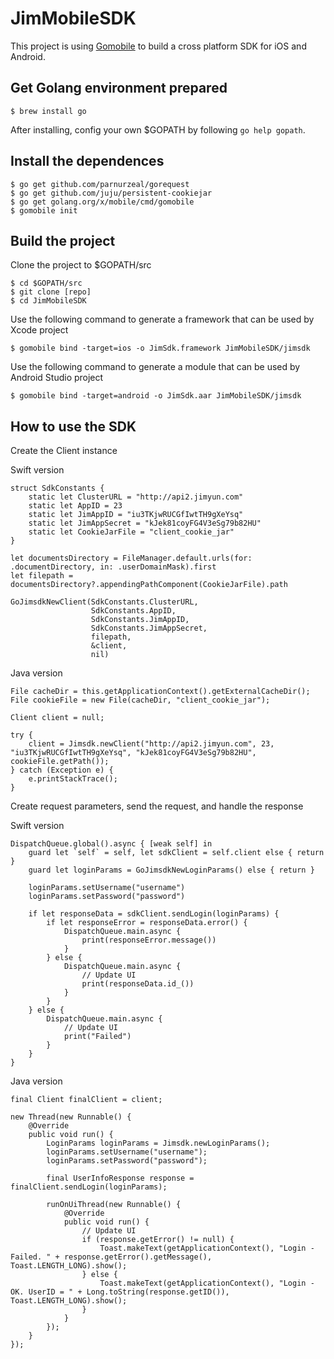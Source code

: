 # JimMobileSDK

This project is using [Gomobile](https://github.com/golang/mobile) to build a cross platform SDK for iOS and Android.

## Get Golang environment prepared

```
$ brew install go
```

After installing, config your own $GOPATH by following `go help gopath`.

## Install the dependences

```
$ go get github.com/parnurzeal/gorequest
$ go get github.com/juju/persistent-cookiejar
$ go get golang.org/x/mobile/cmd/gomobile
$ gomobile init
```

## Build the project

Clone the project to $GOPATH/src

```
$ cd $GOPATH/src
$ git clone [repo]
$ cd JimMobileSDK
```

Use the following command to generate a framework that can be used by Xcode project

```
$ gomobile bind -target=ios -o JimSdk.framework JimMobileSDK/jimsdk
```

Use the following command to generate a module that can be used by Android Studio project

```
$ gomobile bind -target=android -o JimSdk.aar JimMobileSDK/jimsdk
``` 

## How to use the SDK

Create the Client instance

Swift version
```
struct SdkConstants {
    static let ClusterURL = "http://api2.jimyun.com"
    static let AppID = 23
    static let JimAppID = "iu3TKjwRUCGfIwtTH9gXeYsq"
    static let JimAppSecret = "kJek81coyFG4V3eSg79b82HU"
    static let CookieJarFile = "client_cookie_jar"
}

let documentsDirectory = FileManager.default.urls(for: .documentDirectory, in: .userDomainMask).first
let filepath = documentsDirectory?.appendingPathComponent(CookieJarFile).path
        
GoJimsdkNewClient(SdkConstants.ClusterURL,
                  SdkConstants.AppID,
                  SdkConstants.JimAppID,
                  SdkConstants.JimAppSecret,
                  filepath,
                  &client,
                  nil)
```

Java version
```
File cacheDir = this.getApplicationContext().getExternalCacheDir();
File cookieFile = new File(cacheDir, "client_cookie_jar");

Client client = null;

try {
    client = Jimsdk.newClient("http://api2.jimyun.com", 23, "iu3TKjwRUCGfIwtTH9gXeYsq", "kJek81coyFG4V3eSg79b82HU", cookieFile.getPath());
} catch (Exception e) {
    e.printStackTrace();
}
```

Create request parameters, send the request, and handle the response

Swift version
```
DispatchQueue.global().async { [weak self] in
    guard let `self` = self, let sdkClient = self.client else { return }
    guard let loginParams = GoJimsdkNewLoginParams() else { return }
    
    loginParams.setUsername("username")
    loginParams.setPassword("password")
    
    if let responseData = sdkClient.sendLogin(loginParams) {
        if let responseError = responseData.error() {
            DispatchQueue.main.async {
                print(responseError.message())
            }
        } else {
            DispatchQueue.main.async {
                // Update UI
                print(responseData.id_())
            }
        }
    } else {
        DispatchQueue.main.async {
            // Update UI
            print("Failed")
        }
    }
}
```

Java version
```
final Client finalClient = client;

new Thread(new Runnable() {
    @Override
    public void run() {
        LoginParams loginParams = Jimsdk.newLoginParams();
        loginParams.setUsername("username");
        loginParams.setPassword("password");

        final UserInfoResponse response = finalClient.sendLogin(loginParams);

        runOnUiThread(new Runnable() {
            @Override
            public void run() {
                // Update UI
                if (response.getError() != null) {
                    Toast.makeText(getApplicationContext(), "Login - Failed. " + response.getError().getMessage(), Toast.LENGTH_LONG).show();
                } else {
                    Toast.makeText(getApplicationContext(), "Login - OK. UserID = " + Long.toString(response.getID()), Toast.LENGTH_LONG).show();
                }
            }
        });
    }
});
```

